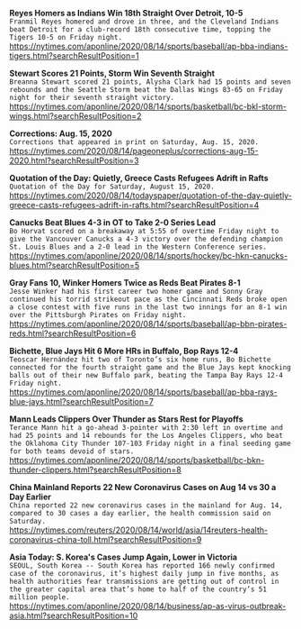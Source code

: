 **Reyes Homers as Indians Win 18th Straight Over Detroit, 10-5**\
`Franmil Reyes homered and drove in three, and the Cleveland Indians beat Detroit for a club-record 18th consecutive time, topping the Tigers 10-5 on Friday night. `\
https://nytimes.com/aponline/2020/08/14/sports/baseball/ap-bba-indians-tigers.html?searchResultPosition=1

**Stewart Scores 21 Points, Storm Win Seventh Straight**\
`Breanna Stewart scored 21 points, Alysha Clark had 15 points and seven rebounds and the Seattle Storm beat the Dallas Wings 83-65 on Friday night for their seventh straight victory.`\
https://nytimes.com/aponline/2020/08/14/sports/basketball/bc-bkl-storm-wings.html?searchResultPosition=2

**Corrections: Aug. 15, 2020**\
`Corrections that appeared in print on Saturday, Aug. 15, 2020.`\
https://nytimes.com/2020/08/14/pageoneplus/corrections-aug-15-2020.html?searchResultPosition=3

**Quotation of the Day: Quietly, Greece Casts Refugees Adrift in Rafts**\
`Quotation of the Day for Saturday, August 15, 2020.`\
https://nytimes.com/2020/08/14/todayspaper/quotation-of-the-day-quietly-greece-casts-refugees-adrift-in-rafts.html?searchResultPosition=4

**Canucks Beat Blues 4-3 in OT to Take 2-0 Series Lead**\
`Bo Horvat scored on a breakaway at 5:55 of overtime Friday night to give the Vancouver Canucks a 4-3 victory over the defending champion St. Louis Blues and a 2-0 lead in the Western Conference series.`\
https://nytimes.com/aponline/2020/08/14/sports/hockey/bc-hkn-canucks-blues.html?searchResultPosition=5

**Gray Fans 10, Winker Homers Twice as Reds Beat Pirates 8-1**\
`Jesse Winker had his first career two homer game and Sonny Gray continued his torrid strikeout pace as the Cincinnati Reds broke open a close contest with five runs in the last two innings for an 8-1 win over the Pittsburgh Pirates on Friday night.`\
https://nytimes.com/aponline/2020/08/14/sports/baseball/ap-bbn-pirates-reds.html?searchResultPosition=6

**Bichette, Blue Jays Hit 6 More HRs in Buffalo, Bop Rays 12-4**\
`Teoscar Hernández hit two of Toronto’s six home runs, Bo Bichette connected for the fourth straight game and the Blue Jays kept knocking balls out of their new Buffalo park, beating the Tampa Bay Rays 12-4 Friday night.`\
https://nytimes.com/aponline/2020/08/14/sports/baseball/ap-bba-rays-blue-jays.html?searchResultPosition=7

**Mann Leads Clippers Over Thunder as Stars Rest for Playoffs**\
`Terance Mann hit a go-ahead 3-pointer with 2:30 left in overtime and had 25 points and 14 rebounds for the Los Angeles Clippers, who beat the Oklahoma City Thunder 107-103 Friday night in a final seeding game for both teams devoid of stars.`\
https://nytimes.com/aponline/2020/08/14/sports/basketball/bc-bkn-thunder-clippers.html?searchResultPosition=8

**China Mainland Reports 22 New Coronavirus Cases on Aug 14 vs 30 a Day Earlier**\
`China reported 22 new coronavirus cases in the mainland for Aug. 14, compared to 30 cases a day earlier, the health commission said on Saturday.`\
https://nytimes.com/reuters/2020/08/14/world/asia/14reuters-health-coronavirus-china-toll.html?searchResultPosition=9

**Asia Today: S. Korea's Cases Jump Again, Lower in Victoria**\
`SEOUL, South Korea -- South Korea has reported 166 newly confirmed case of the coronavirus, it’s highest daily jump in five months, as health authorities fear transmissions are getting out of control in the greater capital area that’s home to half of the country’s 51 million people.`\
https://nytimes.com/aponline/2020/08/14/business/ap-as-virus-outbreak-asia.html?searchResultPosition=10


